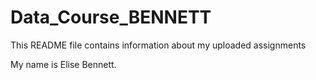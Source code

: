 # Data_Course_BENNETT


This README file contains information about my uploaded assignments

My name is Elise Bennett.